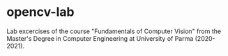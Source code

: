 # opencv-lab
Lab excercises of the course "Fundamentals of Computer Vision" from the Master's Degree in Computer Engineering at University of Parma (2020-2021).
